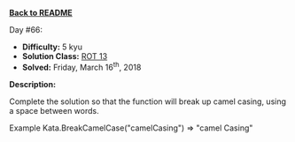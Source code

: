 ﻿<a href=https://github.com/hlais/Kata---a---Day><b>Back to README</b><a>

Day #66: 

* <b>Difficulty:</b> 5 kyu
* <b>Solution Class:</b> [ROT 13](Rot13.cs)
* <b>Solved:</b> Friday, March 16<sup>th</sup>, 2018

<b>Description:</b>

Complete the solution so that the function will break up camel casing, using a space between words.

Example
Kata.BreakCamelCase("camelCasing") => "camel Casing"
